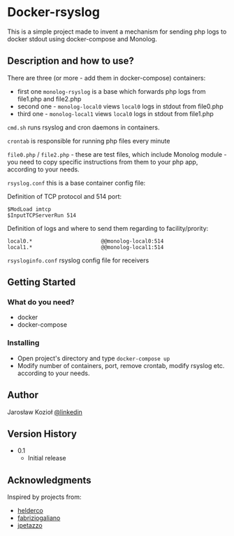 # Docker-rsyslog

This is a simple project made to invent a mechanism for sending php logs to docker stdout using docker-compose and Monolog.

## Description and how to use?

There are three (or more - add them in docker-compose) containers:
- first one `monolog-rsyslog` is a base which forwards php logs from file1.php and file2.php
- second one - `monolog-local0` views  `local0` logs in stdout from file0.php
- third one - `monolog-local1` views `local0` logs in stdout from file1.php

`cmd.sh` runs rsyslog and cron daemons in containers.

`crontab` is responsible for running php files every minute

`file0.php` / `file2.php` - these are test files, which include Monolog module - you need to copy specific instructions from them to your php app, according to your needs.

`rsyslog.conf` this is a base container config file:

Definition of TCP protocol and 514 port:

```
$ModLoad imtcp
$InputTCPServerRun 514
```

Definition of logs and where to send them regarding to facility/prority:

```
local0.*                      @@monolog-local0:514
local1.*                      @@monolog-local1:514
```

`rsysloginfo.conf`  rsyslog config file for receivers

## Getting Started

### What do you need?

* docker
* docker-compose

### Installing

* Open project's directory and type `docker-compose up`
* Modify number of containers, port, remove crontab, modify rsyslog etc. according to your needs.

## Author

Jarosław Kozioł
[@linkedin](https://www.linkedin.com/in/jaroslaw-koziol/)

## Version History

* 0.1
    * Initial release

## Acknowledgments

Inspired by projects from:
* [ helderco ](https://github.com/helderco)
* [ fabriziogaliano ](https://github.com/fabriziogaliano)
* [ jpetazzo ](https://github.com/jpetazzo)